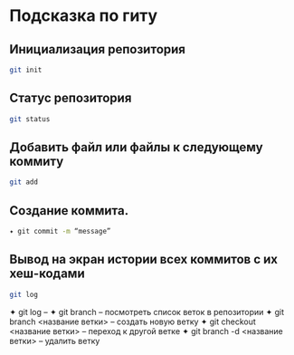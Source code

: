 # Подсказка по гиту

## Инициализация репозитория

```sh
git init
```

## Статус репозитория

```sh
git status
```

## Добавить файл или файлы к следующему коммиту

```sh
git add
```


## Создание коммита.

```sh
✦ git commit -m “message” 
```
## Вывод на экран истории всех коммитов с их хеш-кодами

```sh
git log
```
✦ git log – 
✦ git branch – посмотреть список веток в репозитории
✦ git branch <название ветки> – создать новую ветку
✦ git checkout <название ветки> – переход к другой ветке
✦ git branch -d <название ветки> – удалить ветку